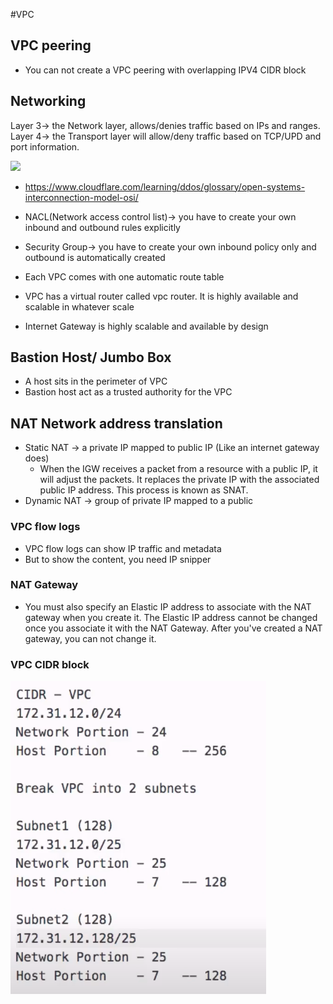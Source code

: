 #VPC

## VPC peering
* You can not create a VPC peering with overlapping IPV4 CIDR block

## Networking
Layer 3-> the Network layer, allows/denies traffic based on IPs and ranges.
Layer 4-> the Transport layer will allow/deny traffic based on TCP/UPD and port information.

![](https://github.com/nanofaroque/nerd-read/blob/master/aws_solution_architect_prep/notes/vpc/osi_model.png)

* https://www.cloudflare.com/learning/ddos/glossary/open-systems-interconnection-model-osi/

* NACL(Network access control list)-> you have to create your own inbound and outbound rules explicitly

* Security Group-> you have to create your own inbound policy only and outbound is automatically created

* Each VPC comes with one automatic route table

* VPC has a virtual router called vpc router. It is highly available and scalable in whatever scale
* Internet Gateway is highly scalable and available by design

## Bastion Host/ Jumbo Box
* A host sits in the perimeter of VPC
* Bastion host act as a trusted authority for the VPC


## NAT Network address translation
* Static NAT -> a private IP mapped to public IP (Like an internet gateway does)
  * When the IGW receives a packet from a resource with a public IP, it will adjust the packets. It replaces the private IP with the associated public IP address. This process is known as SNAT.
* Dynamic NAT -> group of private IP mapped to a public


### VPC flow logs
* VPC flow logs can show IP traffic and metadata
* But to show the content, you need IP snipper 

### NAT Gateway
* You must also specify an Elastic IP address to associate with the NAT gateway when you create it. The Elastic IP address cannot be changed once you associate it with the NAT Gateway. After you've created a NAT gateway, you can not change it. 
### VPC CIDR block
![](https://github.com/nanofaroque/nerd-read/blob/master/aws_solution_architect_prep/notes/vpc/Screen%20Shot%202021-03-31%20at%2012.44.46%20AM.png)
